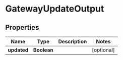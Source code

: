 

# GatewayUpdateOutput


## Properties

Name | Type | Description | Notes
------------ | ------------- | ------------- | -------------
**updated** | **Boolean** |  |  [optional]



